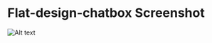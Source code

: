 # Flat-design-chatbox Screenshot
![Alt text](https://user-images.githubusercontent.com/51102459/99057560-892f4800-25ce-11eb-9684-9d6a580e9164.png "Optional Title")

